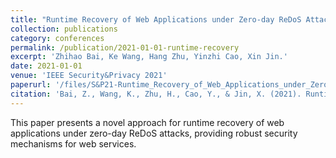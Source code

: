 ```yaml
---
title: "Runtime Recovery of Web Applications under Zero-day ReDoS Attacks"
collection: publications
category: conferences
permalink: /publication/2021-01-01-runtime-recovery
excerpt: 'Zhihao Bai, Ke Wang, Hang Zhu, Yinzhi Cao, Xin Jin.'
date: 2021-01-01
venue: 'IEEE Security&Privacy 2021'
paperurl: '/files/S&P21-Runtime_Recovery_of_Web_Applications_under_Zero-Day_ReDoS_Attacks.pdf'
citation: 'Bai, Z., Wang, K., Zhu, H., Cao, Y., & Jin, X. (2021). Runtime Recovery of Web Applications under Zero-day ReDoS Attacks. <i>IEEE Security&Privacy 2021</i>.'
---
```

This paper presents a novel approach for runtime recovery of web applications under zero-day ReDoS attacks, providing robust security mechanisms for web services. 